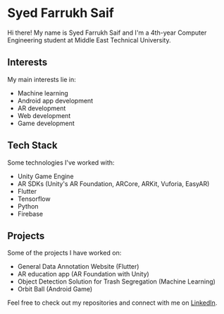# Syed Farrukh Saif

Hi there! My name is Syed Farrukh Saif and I'm a 4th-year Computer Engineering student at Middle East Technical University.

## Interests

My main interests lie in:
- Machine learning
- Android app development
- AR development
- Web development
- Game development

## Tech Stack

Some technologies I've worked with:
- Unity Game Engine
- AR SDKs (Unity's AR Foundation, ARCore, ARKit, Vuforia, EasyAR)
- Flutter
- Tensorflow
- Python
- Firebase

## Projects

Some of the projects I have worked on:
- General Data Annotation Website (Flutter) 
- AR education app (AR Foundation with Unity)
- Object Detection Solution for Trash Segregation (Machine Learning)
- Orbit Ball (Android Game)

Feel free to check out my repositories and connect with me on [LinkedIn](https://www.linkedin.com/in/farrukh-saif/).

